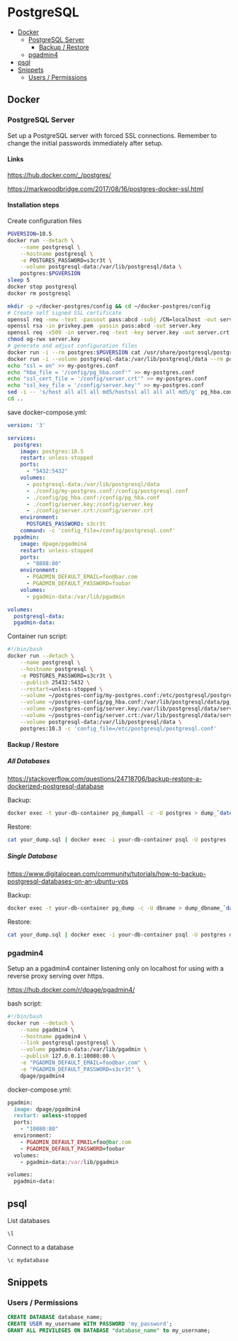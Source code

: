 # PostgreSQL

- [Docker](#docker)
  - [PostgreSQL Server](#postgresql-server)
    - [Backup / Restore](#backup--restore)
  - [pgadmin4](#pgadmin4)
- [psql](#psql)
- [Snippets](#snippets)
  - [Users / Permissions](#users--permissions)

## Docker

### PostgreSQL Server

Set up a PostgreSQL server with forced SSL connections. Remember to change the initial passwords immediately after setup.

#### Links

https://hub.docker.com/_/postgres/

https://markwoodbridge.com/2017/08/16/postgres-docker-ssl.html

#### Installation steps

Create configuration files

```bash
PGVERSION=10.5
docker run --detach \
    --name postgresql \
    --hostname postgresql \
    -e POSTGRES_PASSWORD=s3cr3t \
    --volume postgresql-data:/var/lib/postgresql/data \
    postgres:$PGVERSION
sleep 5
docker stop postgresql
docker rm postgresql

mkdir -p ~/docker-postgres/config && cd ~/docker-postgres/config
# Create self signed SSL certificate
openssl req -new -text -passout pass:abcd -subj /CN=localhost -out server.req
openssl rsa -in privkey.pem -passin pass:abcd -out server.key
openssl req -x509 -in server.req -text -key server.key -out server.crt
chmod og-rwx server.key
# generate and adjust configuration files
docker run -i --rm postgres:$PGVERSION cat /usr/share/postgresql/postgresql.conf.sample > my-postgres.conf
docker run -i --volume postgresql-data:/var/lib/postgresql/data --rm postgres:$PGVERSION cat /var/lib/postgresql/data/pg_hba.conf > pg_hba.conf
echo "ssl = on" >> my-postgres.conf
echo "hba_file = '/config/pg_hba.conf'" >> my-postgres.conf
echo "ssl_cert_file = '/config/server.crt'" >> my-postgres.conf
echo "ssl_key_file = '/config/server.key'" >> my-postgres.conf
sed -i -- 's/host all all all md5/hostssl all all all md5/g' pg_hba.conf
cd ..
```

save docker-compose.yml:

```yml
version: '3'

services:
  postgres:
    image: postgres:10.5
    restart: unless-stopped
    ports:
      - "5432:5432"
    volumes:
      - postgresql-data:/var/lib/postgresql/data
      - ./config/my-postgres.conf:/config/postgresql.conf
      - ./config/pg_hba.conf:/config/pg_hba.conf
      - ./config/server.key:/config/server.key
      - ./config/server.crt:/config/server.crt
    environment:
      POSTGRES_PASSWORD: s3cr3t
    command: -c 'config_file=/config/postgresql.conf'
  pgadmin:
    image: dpage/pgadmin4
    restart: unless-stopped
    ports:
      - "8888:80"
    environment:
      - PGADMIN_DEFAULT_EMAIL=foo@bar.com
      - PGADMIN_DEFAULT_PASSWORD=foobar
    volumes:
      - pgadmin-data:/var/lib/pgadmin

volumes:
  postgresql-data:
  pgadmin-data:
```

Container run script:

```bash
#!/bin/bash
docker run --detach \
    --name postgresql \
    --hostname postgresql \
    -e POSTGRES_PASSWORD=s3cr3t \
    --publish 25432:5432 \
    --restart=unless-stopped \
    --volume ~/postgres-config/my-postgres.conf:/etc/postgresql/postgresql.conf \
    --volume ~/postgres-config/pg_hba.conf:/var/lib/postgresql/data/pg_hba.conf \
    --volume ~/postgres-config/server.key:/var/lib/postgresql/data/server.key \
    --volume ~/postgres-config/server.crt:/var/lib/postgresql/data/server.crt \
    --volume postgresql-data:/var/lib/postgresql/data \
    postgres:10.3 -c 'config_file=/etc/postgresql/postgresql.conf'
```

#### Backup / Restore

##### All Databases

https://stackoverflow.com/questions/24718706/backup-restore-a-dockerized-postgresql-database

Backup:

```bash
docker exec -t your-db-container pg_dumpall -c -U postgres > dump_`date +%d-%m-%Y"_"%H_%M_%S`.sql
```

Restore:

```bash
cat your_dump.sql | docker exec -i your-db-container psql -U postgres
```

##### Single Database

https://www.digitalocean.com/community/tutorials/how-to-backup-postgresql-databases-on-an-ubuntu-vps

Backup:

```bash
docker exec -t your-db-container pg_dump -c -U dbname > dump_dbname_`date +%d-%m-%Y"_"%H_%M_%S`.sql
```

Restore:

```bash
cat your_dump.sql | docker exec -i your-db-container psql -U postgres dbname
```


### pgadmin4

Setup an a pgadmin4 container listening only on localhost for using with a reverse proxy serving over https.

https://hub.docker.com/r/dpage/pgadmin4/

bash script:

```bash
#!/bin/bash
docker run --detach \
    --name pgadmin4 \
    --hostname pgadmin4 \
    --link postgresql:postgresql \
    --volume pgadmin-data:/var/lib/pgadmin \
    --publish 127.0.0.1:10080:80 \
    -e "PGADMIN_DEFAULT_EMAIL=foo@bar.com" \
    -e "PGADMIN_DEFAULT_PASSWORD=s3cr3t" \
    dpage/pgadmin4
```

docker-compose.yml:

```ruby
pgadmin:
  image: dpage/pgadmin4
  restart: unless-stopped
  ports:
    - "10080:80"
  environment:
    - PGADMIN_DEFAULT_EMAIL=foo@bar.com
    - PGADMIN_DEFAULT_PASSWORD=foobar
  volumes:
    - pgadmin-data:/var/lib/pgadmin

volumes:
  pgadmin-data:
```



## psql


List databases

```bash
\l
```

Connect to a database

```bash
\c mydatabase
```

## Snippets

### Users / Permissions

```sql
CREATE DATABASE database_name;
CREATE USER my_username WITH PASSWORD 'my_password';
GRANT ALL PRIVILEGES ON DATABASE "database_name" to my_username;
```
